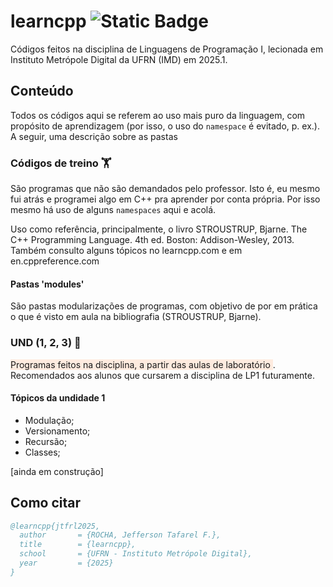 # learncpp ![Static Badge](https://img.shields.io/badge/learning-black?style=plastic&logo=cplusplus&logoColor=blue&logoSize=auto&labelColor=black&color=004012)

Códigos feitos na disciplina de Linguagens de Programação I, lecionada em Instituto Metrópole Digital da UFRN (IMD) em 2025.1. 
## Conteúdo
Todos os códigos aqui se referem ao uso mais puro da linguagem, com propósito de aprendizagem (por isso, o uso do ```namespace``` é evitado, p. ex.). A seguir, uma descrição sobre as pastas

### Códigos de treino 🏋️
São programas que não são demandados pelo professor. <text style="background-color: rbga(100, 30, 76, 0.5);">Isto é, eu mesmo fui atrás e programei algo em C++ pra aprender por conta própria.</text> Por isso mesmo há uso de alguns ```namespaces``` aqui e acolá.

Uso como referência, principalmente, o livro STROUSTRUP, Bjarne. The C++ Programming Language. 4th ed. Boston: Addison-Wesley, 2013. Também consulto alguns tópicos no learncpp.com e em en.cppreference.com

#### Pastas 'modules'
São pastas modularizações de programas, com objetivo de por em prática o que é visto em aula na bibliografia (STROUSTRUP, Bjarne). 

### UND (1, 2, 3) 🎯
<text style="background-color:rgba(255, 205, 176, 0.39);"> Programas feitos na disciplina, a partir das aulas de laboratório </text>. Recomendados aos alunos que cursarem a disciplina de LP1 futuramente.  

#### Tópicos da undidade 1
- Modulação;
- Versionamento;
- Recursão;
- Classes;

[ainda em construção]


## Como citar 
``` bibtex
@learncpp{jtfrl2025,
  author       = {ROCHA, Jefferson Tafarel F.},
  title        = {learncpp},
  school       = {UFRN - Instituto Metrópole Digital},
  year         = {2025}
}
```


